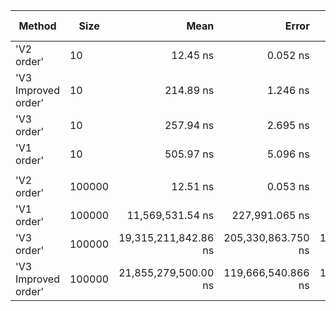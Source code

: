﻿| Method                      | Size   |                 Mean |              Error |             StdDev |            StdErr |                  Min |                   Q1 |               Median |                   Q3 |                  Max |            Op/s |     Ratio | RatioSD |      Gen0 |      Gen1 |      Gen2 |  Allocated | Alloc Ratio |
|-----------------------------|--------|---------------------:|-------------------:|-------------------:|------------------:|---------------------:|---------------------:|---------------------:|---------------------:|---------------------:|----------------:|----------:|--------:|----------:|----------:|----------:|-----------:|------------:|
| &#39;V2 order&#39;          | 10     |             12.45 ns |           0.052 ns |           0.044 ns |          0.012 ns |             12.32 ns |             12.45 ns |             12.45 ns |             12.48 ns |             12.49 ns | 80,308,627.1832 |      0.02 |    0.00 |    0.0115 |         - |         - |      144 B |        0.07 |
| &#39;V3 Improved order&#39; | 10     |            214.89 ns |           1.246 ns |           1.040 ns |          0.289 ns |            212.57 ns |            214.64 ns |            215.15 ns |            215.27 ns |            216.68 ns |  4,653,627.8430 |      0.42 |    0.00 |    0.0107 |         - |         - |      136 B |        0.07 |
| &#39;V3 order&#39;          | 10     |            257.94 ns |           2.695 ns |           2.104 ns |          0.607 ns |            254.81 ns |            257.30 ns |            257.47 ns |            258.37 ns |            263.03 ns |  3,876,934.6410 |      0.51 |    0.01 |    0.0257 |         - |         - |      328 B |        0.17 |
| &#39;V1 order&#39;          | 10     |            505.97 ns |           5.096 ns |           4.767 ns |          1.231 ns |            496.29 ns |            503.25 ns |            505.70 ns |            509.72 ns |            514.12 ns |  1,976,405.1854 |      1.00 |    0.01 |    0.1564 |         - |         - |     1968 B |        1.00 |
|                             |        |                      |                    |                    |                   |                      |                      |                      |                      |                      |                 |           |         |           |           |           |            |             |
| &#39;V2 order&#39;          | 100000 |             12.51 ns |           0.053 ns |           0.044 ns |          0.012 ns |             12.44 ns |             12.49 ns |             12.50 ns |             12.53 ns |             12.60 ns | 79,940,605.2773 |     0.000 |    0.00 |    0.0115 |         - |         - |      144 B |       0.000 |
| &#39;V1 order&#39;          | 100000 |     11,569,531.54 ns |     227,991.065 ns |     319,611.658 ns |     61,509.292 ns |     11,049,626.56 ns |     11,364,248.44 ns |     11,501,821.88 ns |     11,676,325.00 ns |     12,417,437.50 ns |         86.4339 |     1.001 |    0.04 | 1031.2500 | 1000.0000 | 1000.0000 | 14490852 B |       1.000 |
| &#39;V3 order&#39;          | 100000 | 19,315,211,842.86 ns | 205,330,863.750 ns | 182,020,462.527 ns | 48,647,014.868 ns | 19,160,169,500.00 ns | 19,181,825,600.00 ns | 19,233,253,000.00 ns | 19,389,994,550.00 ns | 19,739,245,200.00 ns |          0.0518 | 1,670.681 |   46.57 |         - |         - |         - |  2098272 B |       0.145 |
| &#39;V3 Improved order&#39; | 100000 | 21,855,279,500.00 ns | 119,666,540.866 ns | 106,081,271.562 ns | 28,351,412.381 ns | 21,737,918,000.00 ns | 21,794,332,775.00 ns | 21,804,755,050.00 ns | 21,881,532,900.00 ns | 22,079,219,700.00 ns |          0.0458 | 1,890.385 |   50.60 |         - |         - |         - |   801464 B |       0.055 |